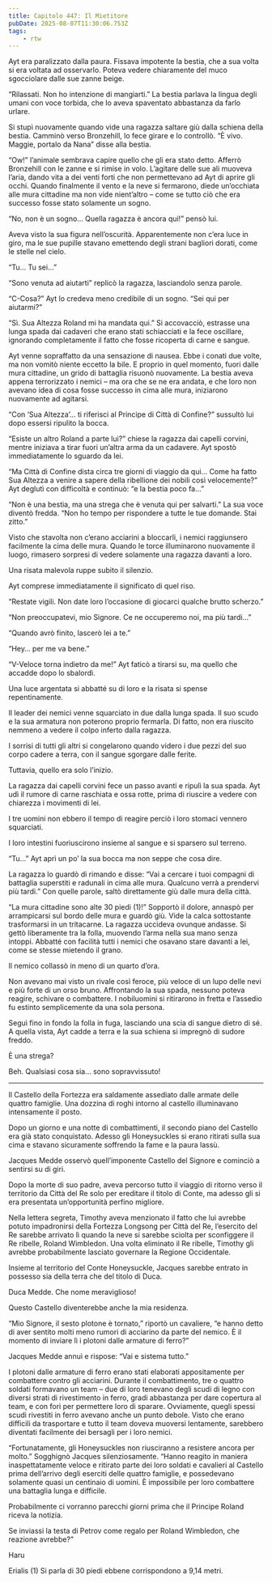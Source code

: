 ```yaml
---
title: Capitolo 447: Il Mietitore
pubDate: 2025-08-07T11:30:06.753Z
tags:
    - rtw
---
```















Ayt era paralizzato dalla paura. Fissava impotente la bestia, che a sua volta si era voltata ad osservarlo. Poteva vedere chiaramente del muco sgocciolare dalle sue zanne beige.


“Rilassati. Non ho intenzione di mangiarti.” La bestia parlava la lingua degli umani con voce torbida, che lo aveva spaventato abbastanza da farlo urlare.


Si stupì nuovamente quando vide una ragazza saltare giù dalla schiena della bestia. Camminò verso Bronzehill, lo fece girare e lo controllò. “Ѐ vivo. Maggie, portalo da Nana” disse alla bestia.


“Ow!” l’animale sembrava capire quello che gli era stato detto. Afferrò Bronzehill con le zanne e si rimise in volo. L’agitare delle sue ali muoveva l’aria, dando vita a dei venti forti che non permettevano ad Ayt di aprire gli occhi. Quando finalmente il vento e la neve si fermarono, diede un’occhiata alle mura cittadine ma non vide nient’altro – come se tutto ciò che era successo fosse stato solamente un sogno.


“No, non è un sogno… Quella ragazza è ancora qui!” pensò lui.


Aveva visto la sua figura nell’oscurità. Apparentemente non c’era luce in giro, ma le sue pupille stavano emettendo degli strani bagliori dorati, come le stelle nel cielo.


“Tu… Tu sei…”


“Sono venuta ad aiutarti” replicò la ragazza, lasciandolo senza parole.


“C-Cosa?” Ayt lo credeva meno credibile di un sogno. “Sei qui per aiutarmi?”


“Sì. Sua Altezza Roland mi ha mandata qui.” Si accovacciò, estrasse una lunga spada dai cadaveri che erano stati schiacciati e la fece oscillare, ignorando completamente il fatto che fosse ricoperta di carne e sangue.


Ayt venne sopraffatto da una sensazione di nausea. Ebbe i conati due volte, ma non vomitò niente eccetto la bile. E proprio in quel momento, fuori dalle mura cittadine, un grido di battaglia risuonò nuovamente. La bestia aveva appena terrorizzato i nemici – ma ora che se ne era andata, e che loro non avevano idea di cosa fosse successo in cima alle mura, iniziarono nuovamente ad agitarsi.


“Con ‘Sua Altezza’… ti riferisci al Principe di Città di Confine?” sussultò lui dopo essersi ripulito la bocca.


“Esiste un altro Roland a parte lui?” chiese la ragazza dai capelli corvini, mentre iniziava a tirar fuori un’altra arma da un cadavere. Ayt spostò immediatamente lo sguardo da lei.


“Ma Città di Confine dista circa tre giorni di viaggio da qui… Come ha fatto Sua Altezza a venire a sapere della ribellione dei nobili così velocemente?” Ayt deglutì con difficoltà e continuò: “e la bestia poco fa…”


“Non è una bestia, ma una strega che è venuta qui per salvarti.” La sua voce diventò fredda. “Non ho tempo per rispondere a tutte le tue domande. Stai zitto.”


Visto che stavolta non c’erano acciarini a bloccarli, i nemici raggiunsero facilmente la cima delle mura. Quando le torce illuminarono nuovamente il luogo, rimasero sorpresi di vedere solamente una ragazza davanti a loro.


Una risata malevola ruppe subito il silenzio.


Ayt comprese immediatamente il significato di quel riso.


“Restate vigili. Non date loro l’occasione di giocarci qualche brutto scherzo.”


“Non preoccupatevi, mio Signore. Ce ne occuperemo noi, ma più tardi…”


“Quando avrò finito, lascerò lei a te.”


“Hey… per me va bene.”


“V-Veloce torna indietro da me!” Ayt faticò a tirarsi su, ma quello che accadde dopo lo sbalordì.


Una luce argentata si abbatté su di loro e la risata si spense repentinamente.


Il leader dei nemici venne squarciato in due dalla lunga spada. Il suo scudo e la sua armatura non poterono proprio fermarla. Di fatto, non era riuscito nemmeno a vedere il colpo inferto dalla ragazza.


I sorrisi di tutti gli altri si congelarono quando videro i due pezzi del suo corpo cadere a terra, con il sangue sgorgare dalle ferite.


Tuttavia, quello era solo l’inizio.


La ragazza dai capelli corvini fece un passo avanti e ripulì la sua spada. Ayt udì il rumore di carne raschiata e ossa rotte, prima di riuscire a vedere con chiarezza i movimenti di lei.


I tre uomini non ebbero il tempo di reagire perciò i loro stomaci vennero squarciati.


I loro intestini fuoriuscirono insieme al sangue e si sparsero sul terreno.


“Tu…” Ayt aprì un po’ la sua bocca ma non seppe che cosa dire.


La ragazza lo guardò di rimando e disse: “Vai a cercare i tuoi compagni di battaglia superstiti e radunali in cima alle mura. Qualcuno verrà a prendervi più tardi.” Con quelle parole, saltò direttamente giù dalle mura della città.


“La mura cittadine sono alte 30 piedi (1)!” Sopportò il dolore, annaspò per arrampicarsi sul bordo delle mura e guardò giù. Vide la calca sottostante trasformarsi in un tritacarne. La ragazza uccideva ovunque andasse. Si gettò liberamente tra la folla, muovendo l’arma nella sua mano senza intoppi. Abbatté con facilità tutti i nemici che osavano stare davanti a lei, come se stesse mietendo il grano.


Il nemico collassò in meno di un quarto d’ora.


Non avevano mai visto un rivale così feroce, più veloce di un lupo delle nevi e più forte di un orso bruno. Affrontando la sua spada, nessuno poteva reagire, schivare o combattere. I nobiluomini si ritirarono in fretta e l’assedio fu estinto semplicemente da una sola persona.


Seguì fino in fondo la folla in fuga, lasciando una scia di sangue dietro di sé. A quella vista, Ayt cadde a terra e la sua schiena si impregnò di sudore freddo.


Ѐ una strega?


Beh. Qualsiasi cosa sia… sono sopravvissuto!


*******************


Il Castello della Fortezza era saldamente assediato dalle armate delle quattro famiglie. Una dozzina di roghi intorno al castello illuminavano intensamente il posto.


Dopo un giorno e una notte di combattimenti, il secondo piano del Castello era già stato conquistato. Adesso gli Honeysuckles si erano ritirati sulla sua cima e stavano sicuramente soffrendo la fame e la paura lassù.


Jacques Medde osservò quell’imponente Castello del Signore e cominciò a sentirsi su di giri.


Dopo la morte di suo padre, aveva percorso tutto il viaggio di ritorno verso il territorio da Città del Re solo per ereditare il titolo di Conte, ma adesso gli si era presentata un’opportunità perfino migliore.


Nella lettera segreta, Timothy aveva menzionato il fatto che lui avrebbe potuto impadronirsi della Fortezza Longsong per Città del Re, l’esercito del Re sarebbe arrivato lì quando la neve si sarebbe sciolta per sconfiggere il Re ribelle, Roland Wimbledon. Una volta eliminato il Re ribelle, Timothy gli avrebbe probabilmente lasciato governare la Regione Occidentale.


Insieme al territorio del Conte Honeysuckle, Jacques sarebbe entrato in possesso sia della terra che del titolo di Duca.


Duca Medde. Che nome meraviglioso!


Questo Castello diventerebbe anche la mia residenza.


“Mio Signore, il sesto plotone è tornato,” riportò un cavaliere, “e hanno detto di aver sentito molti meno rumori di acciarino da parte del nemico. Ѐ il momento di inviare lì i plotoni dalle armature di ferro?”


Jacques Medde annuì e rispose: “Vai e sistema tutto.”


I plotoni dalle armature di ferro erano stati elaborati appositamente per combattere contro gli acciarini. Durante il combattimento, tre o quattro soldati formavano un team – due di loro tenevano degli scudi di legno con diversi strati di rivestimento in ferro, gradi abbastanza per dare copertura al team, e con fori per permettere loro di sparare. Ovviamente, quegli spessi scudi rivestiti in ferro avevano anche un punto debole. Visto che erano difficili da trasportare e tutto il team doveva muoversi lentamente, sarebbero diventati facilmente dei bersagli per i loro nemici.


“Fortunatamente, gli Honeysuckles non riusciranno a resistere ancora per molto.” Sogghignò Jacques silenziosamente. “Hanno reagito in maniera inaspettatamente veloce e ritirato parte dei loro soldati e cavalieri al Castello prima dell’arrivo degli eserciti delle quattro famiglie, e possedevano solamente quasi un centinaio di uomini. Ѐ impossibile per loro combattere una battaglia lunga e difficile.


Probabilmente ci vorranno parecchi giorni prima che il Principe Roland riceva la notizia.


Se inviassi la testa di Petrov come regalo per Roland Wimbledon, che reazione avrebbe?”






Haru






 Erialis (1) Si parla di 30 piedi ebbene corrispondono a 9,14 metri. 




                                


                                



